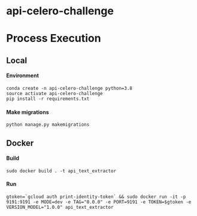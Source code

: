 # api-celero-challenge

# Process Execution
## Local

#### Environment
    conda create -n api-celero-challenge python=3.8
    source activate api-celero-challenge
    pip install -r requirements.txt

#### Make migrations 

    python manage.py makemigrations

## Docker 

#### Build

    sudo docker build . -t api_text_extractor

#### Run
    gtoken=`gcloud auth print-identity-token` && sudo docker run -it -p 9191:9191 -e MODE=dev -e TAG="0.0.0" -e PORT=9191 -e TOKEN=$gtoken -e VERSION_MODEL="1.0.0" api_text_extractor
